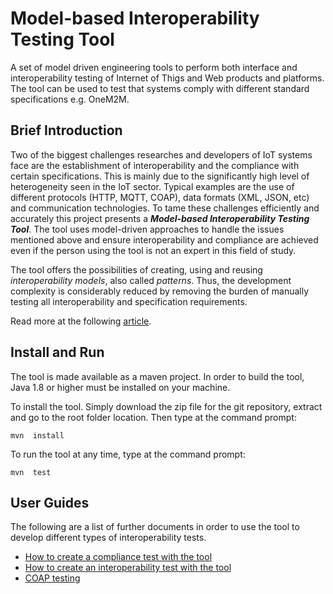 # Model-based Interoperability Testing Tool 
A set of model driven engineering tools to perform both interface and interoperability testing of Internet of Thigs and Web products and platforms. 
The tool can be used to test that systems comply with different standard specifications e.g. OneM2M.

## Brief Introduction
Two of the biggest challenges researches and developers of IoT systems face are the establishment of interoperability and the 
compliance with certain specifications. This is mainly due to the significantly high level of heterogeneity seen in the IoT sector. Typical 
examples are the use of different protocols (HTTP, MQTT, COAP), data formats (XML, JSON, etc) and communication technologies. To tame these 
challenges efficiently and accurately this project presents a **_Model-based Interoperability Testing Tool_**. The tool uses model-driven 
approaches to handle the issues mentioned above and ensure interoperability and compliance are achieved even if the person using the 
tool is not an expert in this field of study. 

The tool offers the possibilities of creating, using and reusing _interoperability models_, also called _patterns_. Thus, the development 
complexity is considerably reduced by removing the burden of manually testing all interoperability and specification requirements.

Read more at the following [article](https://link.springer.com/article/10.1007/s12243-015-0487-2).

## Install and Run

The tool is made available as a maven project. In order to build the tool, Java 1.8 or higher must be installed on your machine.

To install the tool. Simply download the zip file for the git repository, extract and go to the root folder location. Then type at the command prompt:

```
mvn  install
```

To run the tool at any time, type at the command prompt:

```
mvn  test
```

## User Guides

The following are a list of further documents in order to use the tool to develop different types of interoperability tests.
* [How to create a compliance test with the tool](docs/userguide.md)
* [How to create an interoperability test with the tool](docs/interop.md)
* [COAP testing](docs/coap.md)

